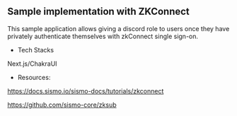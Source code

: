 ## Sample implementation with ZKConnect

This sample application allows giving a discord role to users once they have privately authenticate themselves with zkConnect single sign-on.

- Tech Stacks

Next.js/ChakraUI

- Resources:

https://docs.sismo.io/sismo-docs/tutorials/zkconnect

https://github.com/sismo-core/zksub

